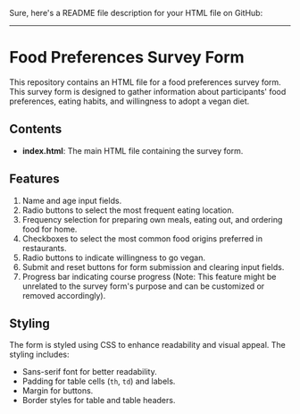 Sure, here's a README file description for your HTML file on GitHub:

---

# Food Preferences Survey Form

This repository contains an HTML file for a food preferences survey form. This survey form is designed to gather information about participants' food preferences, eating habits, and willingness to adopt a vegan diet.

## Contents

- **index.html**: The main HTML file containing the survey form.

## Features

1. Name and age input fields.
2. Radio buttons to select the most frequent eating location.
3. Frequency selection for preparing own meals, eating out, and ordering food for home.
4. Checkboxes to select the most common food origins preferred in restaurants.
5. Radio buttons to indicate willingness to go vegan.
6. Submit and reset buttons for form submission and clearing input fields.
7. Progress bar indicating course progress (Note: This feature might be unrelated to the survey form's purpose and can be customized or removed accordingly).

## Styling

The form is styled using CSS to enhance readability and visual appeal. The styling includes:

- Sans-serif font for better readability.
- Padding for table cells (`th`, `td`) and labels.
- Margin for buttons.
- Border styles for table and table headers.
